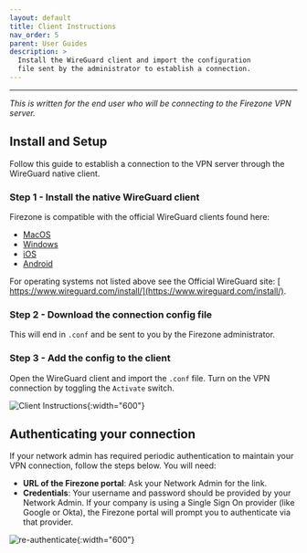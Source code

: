 ```yaml
---
layout: default
title: Client Instructions
nav_order: 5
parent: User Guides
description: >
  Install the WireGuard client and import the configuration
  file sent by the administrator to establish a connection.
---
```

---

_This is written for the end user who will be connecting
to the Firezone VPN server._

## Install and Setup

Follow this guide to establish a connection to the
VPN server through the WireGuard native client.

### Step 1 - Install the native WireGuard client

Firezone is compatible with the official WireGuard clients found here:

* [MacOS](https://itunes.apple.com/us/app/wireguard/id1451685025)
* [Windows](https://download.wireguard.com/windows-client/wireguard-installer.exe)
* [iOS](https://itunes.apple.com/us/app/wireguard/id1441195209)
* [Android](https://play.google.com/store/apps/details?id=com.wireguard.android)

For operating systems not listed above see the Official WireGuard site: [
https://www.wireguard.com/install/](https://www.wireguard.com/install/).

### Step 2 - Download the connection config file

This will end in `.conf` and be sent to you by the Firezone administrator.

### Step 3 - Add the config to the client

Open the WireGuard client and import the `.conf` file.
Turn on the VPN connection by toggling the `Activate` switch.

![Client Instructions]({{site.asset_urls.client_instructions}}){:width="600"}

## Authenticating your connection

If your network admin has required periodic authentication to maintain your VPN connection,
follow the steps below. You will need:

* **URL of the Firezone portal**: Ask your Network Admin for the link.
* **Credentials**: Your username and password should be provided by your Network
Admin. If your company is using a Single Sign On provider (like Google or Okta),
the Firezone portal will prompt you to authenticate via that provider.

![re-authenticate](https://user-images.githubusercontent.com/52545545/155812962-9b8688c1-00af-41e4-96c3-8fb52f840aed.gif){:width="600"}
